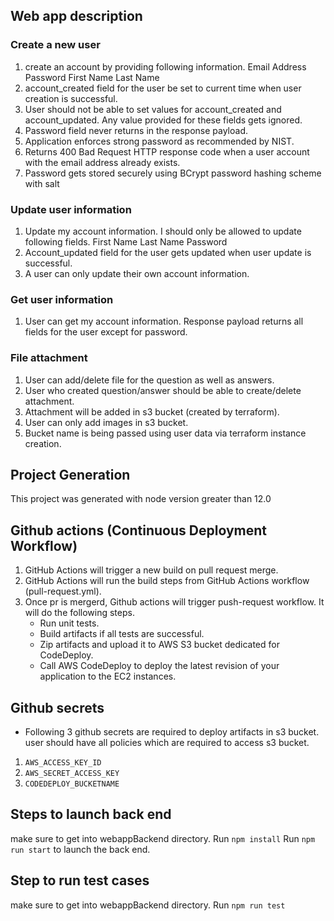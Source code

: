 ## Web app description

### Create a new user
1. create an account by providing following information.
    Email Address
    Password
    First Name
    Last Name
2. account_created field for the user be set to current time when user creation is successful.
3. User should not be able to set values for account_created and account_updated. Any value provided   for these fields gets ignored.
4. Password field never returns in the response payload.
5. Application enforces strong password as recommended by NIST.
6. Returns 400 Bad Request HTTP response code when a user account with the email address already exists.
7. Password gets stored securely using BCrypt password hashing scheme with salt 

### Update user information
1. Update my account information. I should only be allowed to update following fields.
    First Name
    Last Name
    Password
2. Account_updated field for the user gets updated when user update is successful.
3. A user can only update their own account information.

### Get user information
1. User can get my account information. Response payload returns all fields for the user except for password.

### File attachment
1. User can add/delete file for the question as well as answers.
2. User who created question/answer should be able to create/delete attachment.
3. Attachment will be added in s3 bucket (created by terraform).
4. User can only add images in s3 bucket.
5. Bucket name is being passed using user data via terraform instance creation.

## Project Generation
This project was generated with node version greater than 12.0

## Github actions (Continuous Deployment Workflow)
1. GitHub Actions will trigger a new build on pull request merge.
2. GitHub Actions will run the build steps from GitHub Actions workflow (pull-request.yml).
3. Once pr is mergerd, Github actions will trigger push-request workflow. It will do the following steps.
    - Run unit tests.
    - Build artifacts if all tests are successful.
    - Zip artifacts and upload it to AWS S3 bucket dedicated for CodeDeploy.
    - Call AWS CodeDeploy to deploy the latest revision of your application to the EC2 instances.

## Github secrets
* Following 3 github secrets are required to deploy artifacts in s3 bucket. user should have all policies which are required to access s3 bucket.
1. `AWS_ACCESS_KEY_ID`
2. `AWS_SECRET_ACCESS_KEY`
3. `CODEDEPLOY_BUCKETNAME`



## Steps to launch back end
make sure to get into webappBackend directory.
Run `npm install`
Run `npm run start` to launch the back end.

## Step to run test cases
make sure to get into webappBackend directory.
Run `npm run test`



